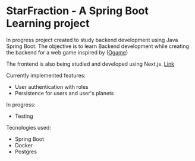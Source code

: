 # StarFraction - A Spring Boot Learning project

In progress project created to study backend development using Java Spring Boot. The objective is to learn Backend development while creating the backend for a web game inspired by ([Ogame](https://en.wikipedia.org/wiki/OGame))

The frontend is also being studied and developed using Next.js. [Link](https://github.com/josedsferreira/StarFraction-Frontend)

Currently implemented features:
- User authentication with roles
- Persistence for users and user's planets

In progress:
- Testing

Tecnologies used:
- Spring Boot
- Docker
- Postgres
